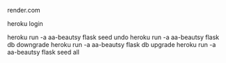 render.com

heroku login

heroku run -a aa-beautsy flask seed undo
heroku run -a aa-beautsy flask db downgrade
heroku run -a aa-beautsy flask db upgrade
heroku run -a aa-beautsy flask seed all
